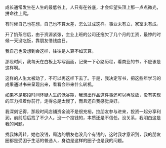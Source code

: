 成长通常发生在人生的最低谷上，人只有在谷底，才会仰望头顶上那一点点微光，拼命往上爬。

有时候自己也在想，自己也不算太差，怎么过成这样。事业未有立，家室未有成。

开了奶茶店后，由于资源紧张，主业上班的公司还拖欠了几个月的工资，最惨的时候一天没吃饭，靠朋友借钱度日。

我自己也没想到会这样，往往是人算不如天算。

那段时间，我每天在白板上写写画画，记录一下心路历程，看商业的书，不应该是这样啊。

这样的人生太被动了，不可以再这样下去了。于是，我决定写书，把这些年学习的成果通过书来呈现出来，看看会带来什么转机。

如果不是那段时间怀疑人生的低谷期，我想出作品这件事还可以再放放，没有实现的压力推着你前行，走得总是太慢了，而且还自我感觉良好。

我深刻记得，那段时间店铺资金流不是很充裕，拉朋友参与进来，投资一起分享利润，前前后后找了不少人，没一个投钱的，本质还是不信任。没关系，我明白这是我的问题。

找我妹周转，她也没钱，周边的朋友也没几个有钱的，这时我才意识到，我的朋友圈都是受困于生活的普通人，身边是这样的圈子也是我的问题。

